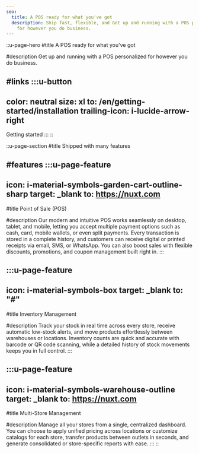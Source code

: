 ```yaml
---
seo:
  title: A POS ready for what you've got
  description: Ship fast, flexible, and Get up and running with a POS personalized
    for however you do business.
---
```


::u-page-hero
#title
A POS ready for what you've got

#description
Get up and running with a POS personalized for however you do business.

#links
  :::u-button
  ---
  color: neutral
  size: xl
  to: /en/getting-started/installation
  trailing-icon: i-lucide-arrow-right
  ---
  Getting started
  :::
::

::u-page-section
#title
Shipped with many features

#features
  :::u-page-feature
  ---
  icon: i-material-symbols-garden-cart-outline-sharp
  target: _blank
  to: https://nuxt.com
  ---
  #title
  Point of Sale (POS)
  
  #description
  Our modern and intuitive POS works seamlessly on desktop, tablet, and mobile, letting you accept multiple payment options such as cash, card, mobile wallets, or even split payments. Every transaction is stored in a complete history, and customers can receive digital or printed receipts via email, SMS, or WhatsApp. You can also boost sales with flexible discounts, promotions, and coupon management built right in.
  :::

  :::u-page-feature
  ---
  icon: i-material-symbols-box
  target: _blank
  to: "#"
  ---
  #title
  Inventory Management
  
  #description
  Track your stock in real time across every store, receive automatic low-stock alerts, and move products effortlessly between warehouses or locations. Inventory counts are quick and accurate with barcode or QR code scanning, while a detailed history of stock movements keeps you in full control.
  :::

  :::u-page-feature
  ---
  icon: i-material-symbols-warehouse-outline
  target: _blank
  to: https://nuxt.com
  ---
  #title
  Multi-Store Management
  
  #description
  Manage all your stores from a single, centralized dashboard. You can choose to apply unified pricing across locations or customize catalogs for each store, transfer products between outlets in seconds, and generate consolidated or store-specific reports with ease.
  :::
::

